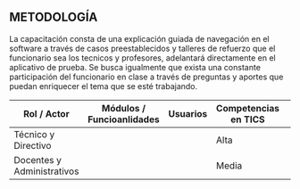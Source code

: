 ## METODOLOGÍA

La capacitación consta de una explicación guiada de navegación en el software a través de casos preestablecidos y talleres de refuerzo que el funcionario sea los tecnicos y profesores, adelantará directamente en el aplicativo de prueba. Se busca igualmente que exista una constante participación del funcionario en clase a través de preguntas y aportes que puedan enriquecer el tema que se esté trabajando.


| Rol / Actor                | Módulos / Funcioanlidades | Usuarios | Competencias en TICS |   |
|----------------------------|---------------------------|----------|----------------------|---|
| Técnico y Directivo        |                           |          | Alta                 |   |
| Docentes y Administrativos |                           |          | Media                |   |

